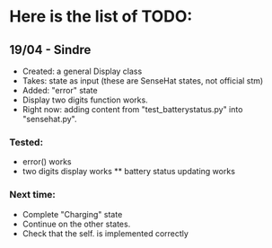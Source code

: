 # Here is the list of TODO:

## 19/04 - Sindre
* Created: a general Display class
* Takes: state as input (these are SenseHat states, not official stm)
* Added: "error" state
* Display two digits function works.
* Right now: adding content from "test_batterystatus.py" into "sensehat.py".

### Tested:
* error() works
* two digits display works
** battery status updating works

### Next time:
* Complete "Charging" state
* Continue on the other states.
* Check that the self. is implemented correctly
